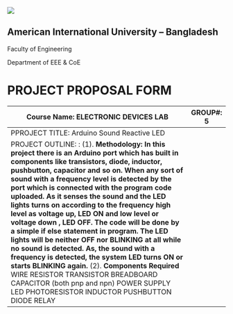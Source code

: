 ![](RackMultipart20200502-4-1szlk3q_html_b84935257a1c60a2.gif)

## **American International University – Bangladesh**

Faculty of Engineering

Department of EEE &amp; CoE

# **PROJECT PROPOSAL FORM**

| **Course Name:**  **ELECTRONIC DEVICES LAB** | **GROUP#: 5** |
| --- | --- |
| PPROJECT TITLE: Arduino Sound Reactive LED |
| PROJECT OUTLINE: : (1). **Methodology:**  **In this project there is an Arduino port which has built in components like transistors, diode, inductor, pushbutton, capacitor and so on. When any sort of sound with a frequency level is detected by the port which is connected with the program code uploaded. As it senses the sound and the LED lights turns on according to the frequency high level as voltage up, LED ON and low level or voltage down , LED OFF. The code will be done by a simple if else statement in program. The LED lights will be neither OFF nor BLINKING at all while no sound is detected. As, the sound with a frequency is detected, the system LED turns ON or starts BLINKING again.** (2). **Components Required** WIRE RESISTOR TRANSISTOR BREADBOARD CAPACITOR (both pnp and npn) POWER SUPPLY LED PHOTORESISTOR INDUCTOR PUSHBUTTON DIODE RELAY |

